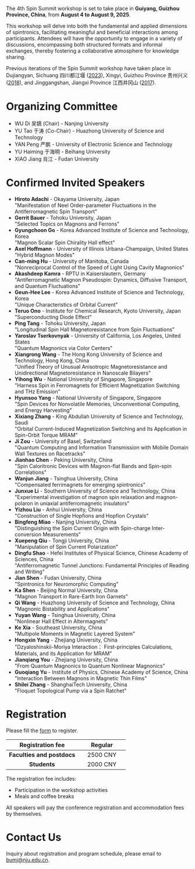 The 4th Spin Summit workshop is set to take place in **Guiyang, Guizhou Province, China**, from **August 4 to August 9, 2025**. 

This workshop will delve into both the fundamental and applied dimensions of spintronics, facilitating meaningful and beneficial interactions among participants. Attendees will have the opportunity to engage in a variety of discussions, encompassing both structured formats and informal exchanges, thereby fostering a collaborative atmosphere for knowledge sharing. 

Previous iterations of the Spin Summit workshop have taken place in Dujiangyan, Sichuang 四川都江堰 ([2023](../index_2023.html)), Xingyi, Guizhou Province 贵州兴义 ([2018](../2018/index.html)), and Jinggangshan, Jiangxi Province 江西井冈山 ([2017](../2017/index.html)).

# Organizing Committee

- WU Di 吴镝 (Chair) - Nanjing University
- YU Tao 于涛 (Co-Chair) - Huazhong University of Science and Technology 
- YAN Peng 严鹏 - University of Electronic Science and Technology
- YU Haiming 于海明 - Beihang University
- XIAO Jiang 肖江 - Fudan University

# Confirmed Invited Speakers

- **Hiroto Adachi** - Okayama University, Japan<br>
  "Manifestation of Neel Order-parameter Fluctuations in the Antiferromagnetic Spin Transport"
- **Gerrit Bauer** - Tohoku University, Japan<br>
  "Selected Topics on Magnons and Ferrons"
- **Gyungchoon Go** - Korea Advanced Institute of Science and Technology, Korea<br>
  "Magnon Scalar Spin Chirality Hall effect"
- **Axel Hoffmann** - University of Illinois Urbana-Champaign, United States<br>
  "Hybrid Magnon Modes" 
- **Can-ming Hu** - University of Manitoba, Canada<br>
  "Nonreciprocal Control of the Speed of Light Using Cavity Magnonics"
- **Akashdeep Kamra** - RPTU in Kaiserslautern, Germany<br>
  "Antiferromagnetic Magnon Pseudospin:  Dynamics, Diffusive Transport, and Quantum Fluctuations"
- **Geun-Hee Lee** - Korea Advanced Institute of Science and Technology, Korea<br>
  "Unique Characteristics of Orbital Current"
- **Teruo Ono** - Institute for Chemical Research, Kyoto University, Japan<br>
  "Superconducting Diode Effect"
- **Ping Tang** - Tohoku University, Japan<br>
  "Longitudinal Spin Hall Magnetoresistance from Spin Fluctuations"
- **Yaroslav Tserkovnyak** - University of California, Los Angeles, United States<br>
  "Quantum Magnonics via Color Centers"
- **Xiangrong Wang** - The Hong Kong University of Science and Technology, Hong Kong, China<br>
  "Unified Theory of Unusual Anisotropic Magnetoresistance and Unidirectional Magnetoresistance in Nanoscale Bilayers"
- **Yihong Wu** - National University of Singapore, Singapore<br>
  "Harness Spin in Ferromagnets for Efficient Magnetization Switching and THz Emission"
- **Hyunsoo Yang** - National University of Singapore, Singapore<br>
  "Spin Devices for Nonvolatile Memories, Unconventional Computing, and Energy Harvesting"
- **Xixiang Zhang** - King Abdullah University of Science and Technology, Saudi<br>
  "Orbital Current-Induced Magnetization Switching and Its Application in Spin-Orbit Torque MRAM"
- **Ji Zou** - University of Basel, Switzerland<br>
  "Quantum Computing and Information Transmission with Mobile Domain Wall Textures on Racetracks"
- **Jianhao Chen** - Peking University, China<br>
  "Spin Caloritronic Devices with Magnon-flat Bands and Spin-spin Correlations"
- **Wanjun Jiang** - Tsinghua University, China<br>
  "Compensated ferrimagnets for emerging spintronics"
- **Junxue Li** - Southern University of Science and Technology, China<br>
  "Experimental investigation of magnon spin relaxation and magnon-polaron in uniaxial antiferromagnetic insulators"
- **Yizhou Liu** - Anhui University, China<br>
  "Construction of Single Hopfions and Hopfion Crystals"
- **Bingfeng Miao** - Nanjing University, China<br>
  "Distinguishing the Spin Current Origin with Spin-charge Inter-conversion Measurements"
- **Xuepeng Qiu** - Tongji University, China<br>
  "Manipulation of Spin Current Polarization"
- **Dingfu Shao** - Hefei Institutes of Physical Science, Chinese Academy of Sciences, China<br>
  "Antiferromagnetic Tunnel Junctions: Fundamental Principles of Reading and Writing"
- **Jian Shen** - Fudan University, China<br>
  "Spintronics for Neuromorphic Computing"
- **Ka Shen** - Beijing Normal University, China<br>
  "Magnon Transport in Rare-Earth Iron Garnets"
- **Qi Wang** - Huazhong University of Science and Technology, China<br>
  "Magnonic Bistability and Applications"
- **Yuyan Wang** - Tsinghua University, China<br>
  "Nonlinear Hall Effect in Altermagnets"
- **Ke Xia** - Southeast University, China<br>
  "Multipole Moments in Magnetic Layered System"
- **Hongxin Yang** - Zhejiang University, China<br>
  "Dzyaloshinskii-Moriya Interaction： First-principles Calculations, Materials, and its Application for MRAM"
- **Jianqiang You** - Zhejiang University, China<br>
  "From Quantum Magnonics to Quantum Nonlinear Magnonics"
- **Guoqiang Yu** - Institute of Physics, Chinese Academy of Science, China<br>
  "Interaction Between Magnons in Magnetic Thin Films"
- **Shilei Zhang** - ShanghaiTech University, China<br>
  "Floquet Topological Pump via a Spin Ratchet"
  
# Registration

Please fill the [form](https://table.nju.edu.cn/dtable/forms/97e0163d-7a28-4907-a291-fe5c63a3c677/) to register.

| **Registration fee** | **Regular** |
| :---: | :------: |
| **Faculties and postdocs** | &nbsp;&nbsp;&nbsp; 2500 CNY &nbsp;&nbsp;&nbsp; |
| **Students** | &nbsp;&nbsp;&nbsp; 2000 CNY &nbsp;&nbsp;&nbsp; |

The registration fee includes:
- Participation in the workshop activities
- Meals and coffee breaks

All speakers will pay the conference registration and accommodation fees by themselves. <!-- If your family members want to have meals, it is 260 CNY per day per person. -->

# Contact Us
Inquiry about registration and program schedule, please email to <bumj@nju.edu.cn>.
